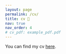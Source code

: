 ```yaml
---
layout: page
permalink: /cv/
title: cv 📝
nav: true
nav_order: 4
# cv_pdf: example_pdf.pdf
---
```


You can find my cv [here](https://username.github.io/assets/pdf/CV_2023_04_15.pdf).